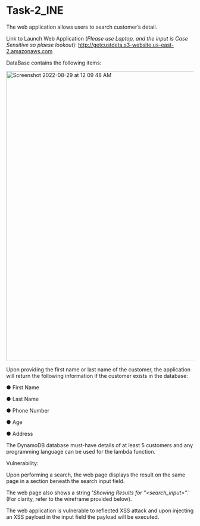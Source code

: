 # Task-2_INE

The web application allows users to search customer’s detail.

Link to Launch Web Application (_Please use Laptop, and the input is Case Sensitive so plaese lookout_): http://getcustdeta.s3-website.us-east-2.amazonaws.com

DataBase contains the following items:

<img width="777" alt="Screenshot 2022-08-29 at 12 09 48 AM" src="https://user-images.githubusercontent.com/68143657/187090195-258fe55f-8bbe-45f3-9791-85c7a7673bb9.png">


Upon providing the first name or last name of the customer, the application will return the following information if the customer exists in the database:

● First Name 

● Last Name 

● Phone Number 

● Age 

● Address

The DynamoDB database must-have details of at least 5 customers and any programming language can be used for the lambda function.

Vulnerability:

Upon performing a search, the web page displays the result on the same page in a section beneath the search input field.

The web page also shows a string '_Showing Results for "<search_input>"_.' (For clarity, refer to the wireframe provided below).

The web application is vulnerable to reflected XSS attack and upon injecting an XSS payload in the input field the payload will be executed.
